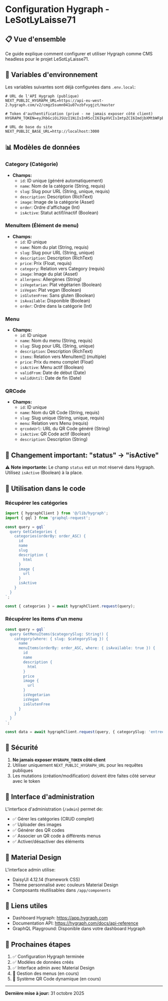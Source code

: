 # Configuration Hygraph - LeSotLyLaisse71

## 📋 Vue d'ensemble

Ce guide explique comment configurer et utiliser Hygraph comme CMS headless pour le projet LeSotLyLaisse71.

## 🔑 Variables d'environnement

Les variables suivantes sont déjà configurées dans `.env.local`:

```env
# URL de l'API Hygraph (publique)
NEXT_PUBLIC_HYGRAPH_URL=https://api-eu-west-2.hygraph.com/v2/cmgz5sumn041u07vzbfvygjzt/master

# Token d'authentification (privé - ne jamais exposer côté client)
HYGRAPH_TOKEN=eyJhbGciOiJSUzI1NiIsInR5cCI6IkpXVCIsImtpZCI6ImdjbXMtbWFpbi1wcm9kdWN0aW9uIn0...

# URL de base du site
NEXT_PUBLIC_BASE_URL=http://localhost:3000
```

## 📊 Modèles de données

### Category (Catégorie)

- **Champs:**
  - `id`: ID unique (généré automatiquement)
  - `name`: Nom de la catégorie (String, requis)
  - `slug`: Slug pour URL (String, unique, requis)
  - `description`: Description (RichText)
  - `image`: Image de la catégorie (Asset)
  - `order`: Ordre d'affichage (Int)
  - `isActive`: Statut actif/inactif (Boolean)

### MenuItem (Élément de menu)

- **Champs:**
  - `id`: ID unique
  - `name`: Nom du plat (String, requis)
  - `slug`: Slug pour URL (String, unique)
  - `description`: Description (RichText)
  - `price`: Prix (Float, requis)
  - `category`: Relation vers Category (requis)
  - `image`: Image du plat (Asset)
  - `allergens`: Allergènes (String)
  - `isVegetarian`: Plat végétarien (Boolean)
  - `isVegan`: Plat vegan (Boolean)
  - `isGlutenFree`: Sans gluten (Boolean)
  - `isAvailable`: Disponible (Boolean)
  - `order`: Ordre dans la catégorie (Int)

### Menu

- **Champs:**
  - `id`: ID unique
  - `name`: Nom du menu (String, requis)
  - `slug`: Slug pour URL (String, unique)
  - `description`: Description (RichText)
  - `items`: Relation vers MenuItem[] (multiple)
  - `price`: Prix du menu complet (Float)
  - `isActive`: Menu actif (Boolean)
  - `validFrom`: Date de début (Date)
  - `validUntil`: Date de fin (Date)

### QRCode

- **Champs:**
  - `id`: ID unique
  - `name`: Nom du QR Code (String, requis)
  - `slug`: Slug unique (String, unique, requis)
  - `menu`: Relation vers Menu (requis)
  - `qrcodeUrl`: URL du QR Code généré (String)
  - `isActive`: QR Code actif (Boolean)
  - `description`: Description (String)

## 🔄 Changement important: "status" → "isActive"

⚠️ **Note importante:** Le champ `status` est un mot réservé dans Hygraph. Utilisez `isActive` (Boolean) à la place.

## 🚀 Utilisation dans le code

### Récupérer les catégories

```typescript
import { hygraphClient } from '@/lib/hygraph';
import { gql } from 'graphql-request';

const query = gql`
  query GetCategories {
    categories(orderBy: order_ASC) {
      id
      name
      slug
      description {
        html
      }
      image {
        url
      }
      isActive
    }
  }
`;

const { categories } = await hygraphClient.request(query);
```

### Récupérer les items d'un menu

```typescript
const query = gql`
  query GetMenuItems($categorySlug: String!) {
    category(where: { slug: $categorySlug }) {
      name
      menuItems(orderBy: order_ASC, where: { isAvailable: true }) {
        id
        name
        description {
          html
        }
        price
        image {
          url
        }
        isVegetarian
        isVegan
        isGlutenFree
      }
    }
  }
`;

const data = await hygraphClient.request(query, { categorySlug: 'entrees' });
```

## 🔐 Sécurité

1. **Ne jamais exposer `HYGRAPH_TOKEN` côté client**
2. Utiliser uniquement `NEXT_PUBLIC_HYGRAPH_URL` pour les requêtes publiques
3. Les mutations (création/modification) doivent être faites côté serveur avec le token

## 📱 Interface d'administration

L'interface d'administration (`/admin`) permet de:

- ✅ Gérer les catégories (CRUD complet)
- ✅ Uploader des images
- ✅ Générer des QR codes
- ✅ Associer un QR code à différents menus
- ✅ Activer/désactiver des éléments

## 🎨 Material Design

L'interface admin utilise:

- DaisyUI 4.12.14 (framework CSS)
- Thème personnalisé avec couleurs Material Design
- Composants réutilisables dans `/app/components`

## 🔗 Liens utiles

- Dashboard Hygraph: https://app.hygraph.com
- Documentation API: https://hygraph.com/docs/api-reference
- GraphQL Playground: Disponible dans votre dashboard Hygraph

## 📝 Prochaines étapes

1. ✅ Configuration Hygraph terminée
2. ✅ Modèles de données créés
3. ✅ Interface admin avec Material Design
4. 🔄 Gestion des menus (en cours)
5. 🔄 Système QR Code dynamique (en cours)

---

**Dernière mise à jour:** 31 octobre 2025
